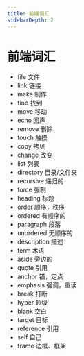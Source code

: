 ```yaml
---
title: 前端词汇
sidebarDepth: 2
---
```


# 前端词汇

- file 文件
- link 链接
- make 制作
- find 找到
- move 移动
- echo 回声
- remove 删除
- touch 触摸
- copy 拷贝
- change 改变
- list 列表
- directory 目录/文件夹
- recursive 递归的
- force 强制
- heading 标题
- order 顺序，秩序
- ordered 有顺序的
- paragraph 段落
- unordered 无顺序的
- description 描述
- term 术语
- aside 旁边的
- quote 引用
- anchor 锚，定点
- emphasis 强调，重读
- break 打断
- hyper 超级
- blank 空白
- target 目标
- reference 引用
- self 自己
- frame 边框、框架
